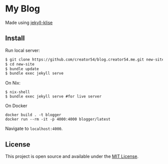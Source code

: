 # My Blog

Made using <a href="https://github.com/piharpi/jekyll-klise" target="_blank"
rel="noopener">jekyll-klise</a>

## Install

Run local server:

```bash
$ git clone https://github.com/creator54/blog.creator54.me.git new-site
$ cd new-site
$ bundle update
$ bundle exec jekyll serve
```

On Nix:

```
$ nix-shell
$ bundle exec jekyll serve #for live server
```

On Docker

```
docker build . -t blogger
docker run --rm -it -p 4000:4000 blogger/latest
```

Navigate to `localhost:4000`.

## License

This project is open source and available under the [MIT License](LICENSE).

